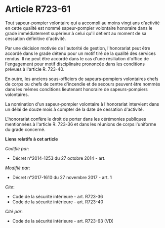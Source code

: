 # Article R723-61

Tout sapeur-pompier volontaire qui a accompli au moins vingt ans d'activité en cette qualité est nommé sapeur-pompier
volontaire honoraire dans le grade immédiatement supérieur à celui qu'il détient au moment de sa cessation définitive
d'activité.

Par une décision motivée de l'autorité de gestion, l'honorariat peut être accordé dans le grade détenu pour un motif tiré de
la qualité des services rendus. Il ne peut être accordé dans le cas d'une résiliation d'office de l'engagement pour motif
disciplinaire prononcée dans les conditions prévues à l'article R. 723-40.

En outre, les anciens sous-officiers de sapeurs-pompiers volontaires chefs de corps ou chefs de centre d'incendie et de
secours peuvent être nommés dans les mêmes conditions lieutenant honoraire de sapeurs-pompiers volontaires.

La nomination d'un sapeur-pompier volontaire à l'honorariat intervient dans un délai de douze mois à compter de la date de
cessation d'activité.

L'honorariat confère le droit de porter dans les cérémonies publiques mentionnées à l'article R. 723-36 et dans les réunions
de corps l'uniforme du grade concerné.

**Liens relatifs à cet article**

_Codifié par_:

  - Décret n°2014-1253 du 27 octobre 2014 - art.

_Modifié par_:

  - Décret n°2017-1610 du 27 novembre 2017 - art. 1

_Cite_:

  - Code de la sécurité intérieure - art. R723-36
  - Code de la sécurité intérieure - art. R723-40

_Cité par_:

  - Code de la sécurité intérieure - art. R723-63 (VD)
